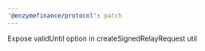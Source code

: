 ```yaml
---
'@enzymefinance/protocol': patch
---
```


Expose validUntil option in createSignedRelayRequest util

